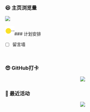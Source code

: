### 😆 主页浏览量

![](https://count.getloli.com/get/@halo233.github.readme)

<img src="https://raw.githubusercontent.com/Aniket965/Aniket965/master/pacman.svg?sanitize=true" width="30" height="30">###  计划安排

- [ ] 留言墙
<br>

### 😎 GitHub打卡
<div align="center">
    <img  src="https://github-readme-streak-stats.herokuapp.com/?user=halo233" />
</div>

### 🥳 最近活动
<div align="center">
    <img src="https://activity-graph.herokuapp.com/graph?username=halo233&theme=xcode" />
</div>

